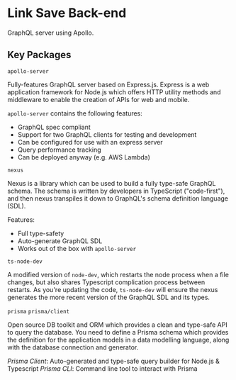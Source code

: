# Link Save Back-end

GraphQL server using Apollo.

## Key Packages

`apollo-server`

Fully-features GraphQL server based on Express.js. Express is a web application framework for Node.js which offers HTTP utility methods and middleware to enable the creation of APIs for web and mobile.

`apollo-server` contains the following features:

- GraphQL spec compliant
- Support for two GraphQL clients for testing and development
- Can be configured for use with an express server
- Query performance tracking
- Can be deployed anyway (e.g. AWS Lambda)

`nexus`

Nexus is a library which can be used to build a fully type-safe GraphQL schema. The schema is written by developers in TypeScript ("code-first"), and then nexus transpiles it down to GraphQL's schema definition language (SDL).

Features:

- Full type-safety
- Auto-generate GraphQL SDL
- Works out of the box with `apollo-server`

`ts-node-dev`

A modified version of `node-dev`, which restarts the node process when a file changes, but also shares Typescript complication process between restarts. As you're updating the code, `ts-node-dev` will ensure the nexus generates the more recent version of the GraphQL SDL and its types.

`prisma`
`prisma/client`

Open source DB toolkit and ORM which provides a clean and type-safe API to query the database. You need to define a Prisma schema which provides the definition for the application models in a data modelling language, along with the database connection and generator.

_Prisma Client_: Auto-generated and type-safe query builder for Node.js & Typescript
_Prisma CLI_: Command line tool to interact with Prisma
